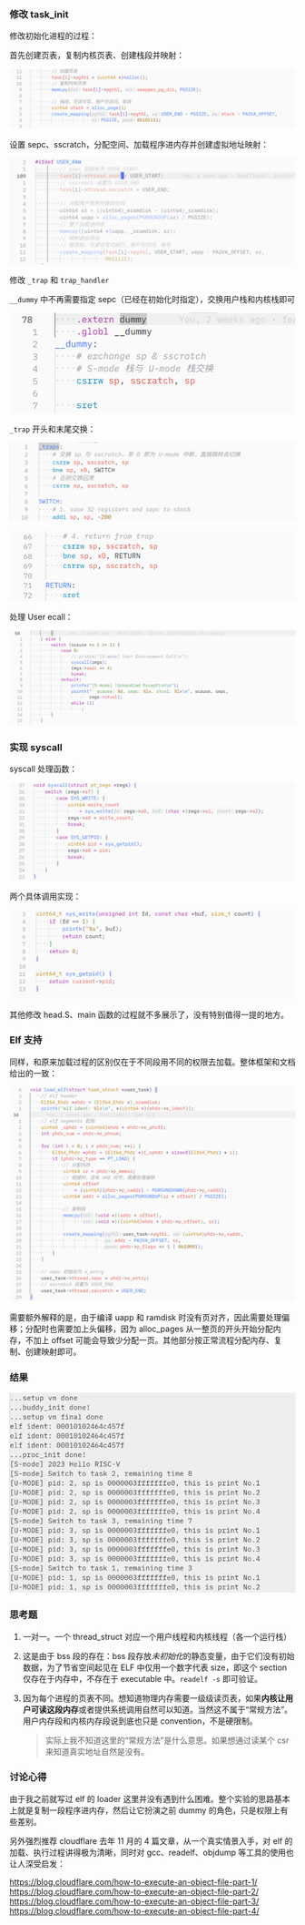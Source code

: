 ### 修改 task_init

修改初始化进程的过程：

首先创建页表，复制内核页表、创建栈段并映射：

![image-20240107190041038](./assets/image-20240107190041038.png)

设置 sepc、sscratch，分配空间、加载程序进内存并创建虚拟地址映射：

![image-20240107185919207](./assets/image-20240107185919207.png)

修改 `_trap` 和 `trap_handler`

`__dummy` 中不再需要指定 sepc（已经在初始化时指定），交换用户栈和内核栈即可

![image-20240107190403979](./assets/image-20240107190403979.png)

`_trap` 开头和末尾交换：

![image-20240107190437276](./assets/image-20240107190437276.png)

![image-20240107190449559](./assets/image-20240107190449559.png)

处理 User ecall：

![image-20240107190537020](./assets/image-20240107190537020.png)

### 实现 syscall

syscall 处理函数：

![image-20240107190615794](./assets/image-20240107190615794.png)

两个具体调用实现：

![image-20240107190633056](./assets/image-20240107190633056.png)

其他修改 head.S、main 函数的过程就不多展示了，没有特别值得一提的地方。

### Elf 支持

同样，和原来加载过程的区别仅在于不同段用不同的权限去加载。整体框架和文档给出的一致：

![image-20240107192744429](./assets/image-20240107192744429.png)

需要额外解释的是，由于编译 uapp 和 ramdisk 时没有页对齐，因此需要处理偏移；分配时也需要加上头偏移，因为 alloc_pages 从一整页的开头开始分配内存，不加上 offset 可能会导致少分配一页。其他部分按正常流程分配内存、复制、创建映射即可。

### 结果

![image-20240107193056874](./assets/image-20240107193056874.png)

### 思考题

1. 一对一。一个 thread_struct 对应一个用户线程和内核线程（各一个运行栈）

2. 这是由于 bss 段的存在：bss 段存放*未初始化*的静态变量，由于它们没有初始数据，为了节省空间起见在 ELF 中仅用一个数字代表 size，即这个 section 仅存在于内存中，不存在于 executable 中。`readelf -s` 即可验证。

3. 因为每个进程的页表不同。想知道物理内存需要一级级读页表，如果**内核让用户可读这段内存**或者提供系统调用自然可以知道。当然这不属于“常规方法”。用户内存段和内核内存段说到底也只是 convention，不是硬限制。

   > 实际上我不知道这里的“常规方法”是什么意思。如果想通过读某个 csr 来知道真实地址自然是没有。

### 讨论心得

由于我之前就写过 elf 的 loader 这里并没有遇到什么困难。整个实验的思路基本上就是复制一段程序进内存，然后让它扮演之前 dummy 的角色，只是权限上有些差别。

另外强烈推荐 cloudflare 去年 11 月的 4 篇文章，从一个真实情景入手，对 elf 的加载、执行过程讲得极为清晰，同时对 gcc、readelf、objdump 等工具的使用也让人深受启发：

https://blog.cloudflare.com/how-to-execute-an-object-file-part-1/  
https://blog.cloudflare.com/how-to-execute-an-object-file-part-2/  
https://blog.cloudflare.com/how-to-execute-an-object-file-part-3/  
https://blog.cloudflare.com/how-to-execute-an-object-file-part-4/